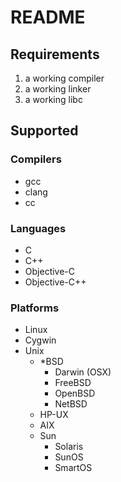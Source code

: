 # README

## Requirements

1. a working compiler 
1. a working linker
1. a working libc 

## Supported
### Compilers
- gcc
- clang
- cc

### Languages
- C
- C++
- Objective-C
- Objective-C++

### Platforms
- Linux
- Cygwin
- Unix
  - \*BSD
    - Darwin (OSX)
    - FreeBSD
    - OpenBSD
    - NetBSD
  - HP-UX
  - AIX
  - Sun
    - Solaris
    - SunOS
    - SmartOS
